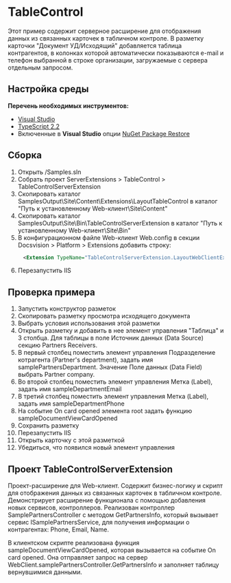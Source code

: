 # TableControl

Этот пример содержит серверное расширение для отображения данных из связанных карточек в табличном контроле. 
В разметку карточки "Документ УД/Исходящий" добавляется таблица контрагентов, в колонках которой автоматически показываются e-mail и телефон выбранной в строке организации, загружаемые с сервера отдельным запросом.

## Настройка среды

**Перечень необходимых инструментов:** 
* [Visual Studio](https://www.visualstudio.com)
* [TypeScript 2.2](https://www.typescriptlang.org)
* Включенные в **Visual Studio** опции  [NuGet Package Restore](https://docs.microsoft.com/en-us/nuget/consume-packages/package-restore#enabling-and-disabling-package-restore)

## Сборка

1. Открыть /Samples.sln
2. Собрать проект ServerExtensions > TableControl > TableControlServerExtension
3. Скопировать каталог SamplesOutput\Site\Content\Extensions\LayoutTableControl в каталог "Путь к установленному Web-клиент\Site\Content"
4. Скопировать каталог SamplesOutput\Site\Bin\TableControlServerExtension в каталог "Путь к установленному Web-клиент\Site\Bin"
5. В конфигурационном файле Web-клиент Web.config в секции Docsvision > Platform > Extensions добавить строку:
```xml
	 <Extension TypeName="TableControlServerExtension.LayoutWebClientExtension, TableControlServerExtension" Target="WebClient"/>
```
6. Перезапустить IIS

## Проверка примера

1. Запустить конструктор разметок
2. Скопировать разметку просмотра исходящего документа
3. Выбрать условия использования этой разметки
4. Открыть разметку и добавить в нее элемент управления "Таблица" и 3 столбца. Для таблицы в поле Источник данных (Data Source) секцию Partners Receivers.
5. В первый столбец поместить элемент управления Подразделение котрагента (Partner's department), задать имя samplePartnersDepartment. Значение Поле данных (Data Field) выбрать Partner company.
6. Во второй столбец поместить элемент управления Метка (Label), задать имя sampleDepartmentEmail
7. В третий столбец поместить элемент управления Метка (Label), задать имя sampleDepartmentPhone
8. На событие On card opened элемента root задать функцию sampleDocumentViewCardOpened 
9. Сохранить разметку
10. Перезапустить IIS
11. Открыть карточку с этой разметкой
12. Убедиться, что появился новый элемент управления 

## Проект TableControlServerExtension

Проект-расширение для Web-клиент. Содержит бизнес-логику и скрипт для отображения данных из связанных карточек в табличном контроле.
Демонстрирует расширение функционала с помощью добавления новых сервисов, контроллеров.
Реализован контроллер SamplePartnersController с методом GetPartnersInfo, который вызывает сервис ISamplePartnersService,
 для получения информации о контрагентах:  Phone, Email, Name.

В клиентском скрипте реализована функция sampleDocumentViewCardOpened, которая вызывается на событие On card opened.
Она отправляет запрос на сервер WebClient.samplePartnersController.GetPartnersInfo и заполняет таблицу вернувшимися данными.

